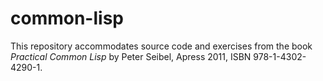 # common-lisp
This repository accommodates source code and exercises from the book *Practical Common Lisp* by Peter Seibel, Apress 2011, ISBN 978-1-4302-4290-1.

